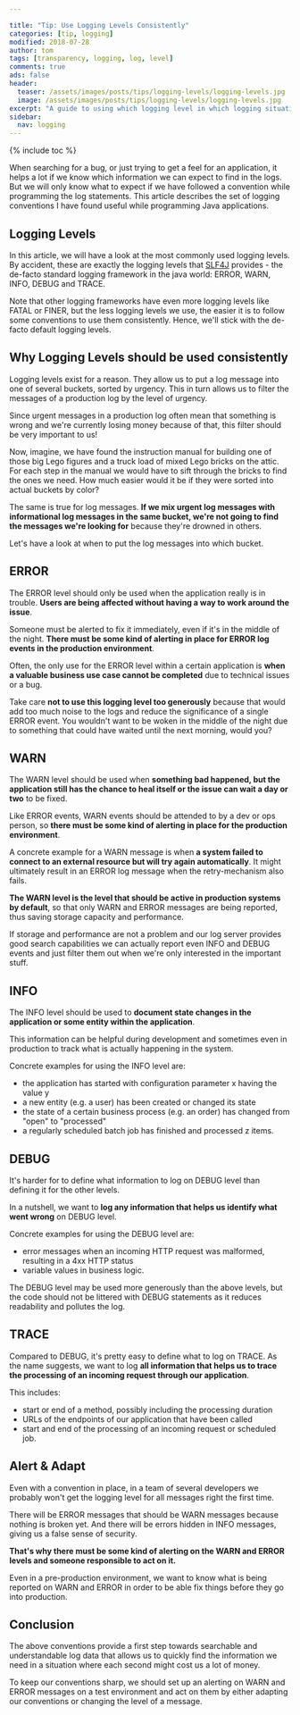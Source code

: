 ```yaml
---

title: "Tip: Use Logging Levels Consistently"
categories: [tip, logging]
modified: 2018-07-28
author: tom
tags: [transparency, logging, log, level]
comments: true
ads: false
header:
  teaser: /assets/images/posts/tips/logging-levels/logging-levels.jpg
  image: /assets/images/posts/tips/logging-levels/logging-levels.jpg
excerpt: "A guide to using which logging level in which logging situation."
sidebar:
  nav: logging
---
```


{% include toc %}

When searching for a bug, or just trying to get a feel for an application,
it helps a lot if we know which information we can expect
to find in the logs. But we will only know what to expect if we have followed a convention
while programming the log statements. This article describes the set of logging conventions
I have found useful while programming Java applications.

## Logging Levels

In this article, we will have a look at the most commonly used logging levels. By accident,
these are exactly the logging levels that [SLF4J](https://www.slf4j.org/) provides - the de-facto
standard logging framework in the java world: ERROR, WARN, INFO, DEBUG and TRACE.

Note that other logging frameworks have even more logging levels like FATAL or FINER, but the 
less logging levels we use, the easier it is to follow some conventions to use them 
consistently. Hence, we'll stick with the de-facto default logging levels.

## Why Logging Levels should be used consistently

Logging levels exist for a reason. They allow us to put a log message into one of several buckets, sorted
by urgency. This in turn allows us to filter the messages of a production log by the level of urgency.

Since urgent messages in a production log often mean that something is wrong and we're currently 
losing money because of that, this filter should be very important to us!

Now, imagine, we have found the instruction manual for building one of those big Lego figures and a truck load of
mixed Lego bricks on the attic. For each step in the manual we would have to sift through the bricks to find the ones
we need. How much easier would it be if they were sorted into actual buckets by color? 

The same is true for log messages. **If we mix urgent log messages with informational log messages in the same
bucket, we're not going to find the messages we're looking for** because they're drowned in others.

Let's have a look at when to put the log messages into which bucket.  

## ERROR

The ERROR level should only be used when the application really is in trouble. **Users are being affected
without having a way to work around the issue**. 

Someone must be alerted to fix it immediately, even if it's 
in the middle of the night. **There must be some kind of alerting in place for ERROR log events in the production
environment**.

Often, the only use for the ERROR level within a certain application is **when a valuable business 
use case cannot be completed** due to technical issues or a bug. 

Take care **not to use this logging level too generously** because that would add too much noise
to the logs and reduce the significance of a single ERROR event. You wouldn't want to be woken
in the middle of the night due to something that could have waited until the next morning, would you? 

## WARN

The WARN level should be used when **something bad happened, but the application still has the
chance to heal itself or the issue can wait a day or two** to be fixed. 

Like ERROR events, WARN events
should be attended to by a dev or ops person, so **there must be some kind
of alerting in place for the production environment**.

A concrete example for a WARN message is when **a system failed to connect to an
external resource but will try again automatically**. It might ultimately result in an ERROR log
message when the retry-mechanism also fails.

**The WARN level is the level that should be active in production systems by default**,
so that only WARN and ERROR messages are being reported, thus saving storage
capacity and performance. 

If storage and performance are not a problem and our log server provides good search 
capabilities we can actually report even INFO and DEBUG events and just filter them
out when we're only interested in the important stuff.

## INFO

The INFO level should be used to **document state changes in the application or some
entity within the application**. 

This information
can be helpful during development and sometimes even in production to track what is 
actually happening in the system. 

Concrete examples for using the INFO level are:

* the application has started with configuration parameter x having the value y
* a new entity (e.g. a user) has been created or changed its state 
* the state of a certain business process (e.g. an order) has changed from "open" to "processed"
* a regularly scheduled batch job has finished and processed z items.

## DEBUG

It's harder for to define what information to log on DEBUG level than defining it
for the other levels. 

In a nutshell, we want to **log any information that helps us 
identify what went wrong** on DEBUG level.

Concrete examples for using the DEBUG level are:

* error messages when an incoming HTTP request was malformed, 
  resulting in a 4xx HTTP status
* variable values in business logic.

The DEBUG level may be used more generously than the above levels, but the code 
should not be littered with DEBUG statements as it reduces readability and
pollutes the log.

## TRACE

Compared to DEBUG, it's pretty easy to define what to log on TRACE. As the name
suggests, we want to log **all information that helps us to trace the processing of 
an incoming request through our application**.

This includes:

* start or end of a method, possibly including the processing duration
* URLs of the endpoints of our application that have been called
* start and end of the processing of an incoming request or scheduled job.

## Alert & Adapt

Even with a convention in place, in a team of several developers we probably won't get the logging
level for all messages right the first time. 

There will be ERROR messages that should be WARN messages because nothing is
broken yet. And there will be errors hidden in INFO messages, giving us a
false sense of security.

**That's why there must be some kind of alerting on the WARN and ERROR levels
and someone responsible to act on it.**

Even in a pre-production environment, we want to know what is being reported
on WARN and ERROR in order to be able fix things before they
go into production. 

## Conclusion

The above conventions provide a first step towards searchable and understandable
log data that allows us to quickly find the information we need in a situation where each
second might cost us a lot of money.

To keep our conventions sharp, we should set up an alerting on WARN and ERROR messages
on a test environment and act on them by either adapting our conventions or changing
the level of a message. 

